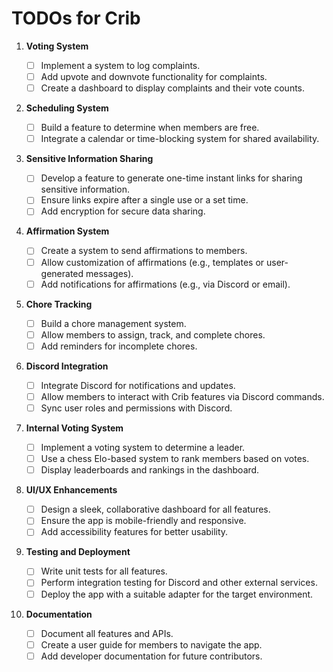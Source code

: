 # TODOs for Crib

1. **Voting System**

   - [ ] Implement a system to log complaints.
   - [ ] Add upvote and downvote functionality for complaints.
   - [ ] Create a dashboard to display complaints and their vote counts.

2. **Scheduling System**

   - [ ] Build a feature to determine when members are free.
   - [ ] Integrate a calendar or time-blocking system for shared availability.

3. **Sensitive Information Sharing**

   - [ ] Develop a feature to generate one-time instant links for sharing sensitive information.
   - [ ] Ensure links expire after a single use or a set time.
   - [ ] Add encryption for secure data sharing.

4. **Affirmation System**

   - [ ] Create a system to send affirmations to members.
   - [ ] Allow customization of affirmations (e.g., templates or user-generated messages).
   - [ ] Add notifications for affirmations (e.g., via Discord or email).

5. **Chore Tracking**

   - [ ] Build a chore management system.
   - [ ] Allow members to assign, track, and complete chores.
   - [ ] Add reminders for incomplete chores.

6. **Discord Integration**

   - [ ] Integrate Discord for notifications and updates.
   - [ ] Allow members to interact with Crib features via Discord commands.
   - [ ] Sync user roles and permissions with Discord.

7. **Internal Voting System**

   - [ ] Implement a voting system to determine a leader.
   - [ ] Use a chess Elo-based system to rank members based on votes.
   - [ ] Display leaderboards and rankings in the dashboard.

8. **UI/UX Enhancements**

   - [ ] Design a sleek, collaborative dashboard for all features.
   - [ ] Ensure the app is mobile-friendly and responsive.
   - [ ] Add accessibility features for better usability.

9. **Testing and Deployment**

   - [ ] Write unit tests for all features.
   - [ ] Perform integration testing for Discord and other external services.
   - [ ] Deploy the app with a suitable adapter for the target environment.

10. **Documentation**
    - [ ] Document all features and APIs.
    - [ ] Create a user guide for members to navigate the app.
    - [ ] Add developer documentation for future contributors.
